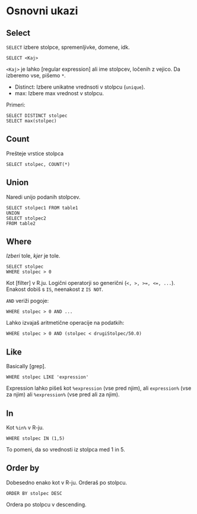 # Osnovni ukazi

## Select

`SELECT` izbere stolpce, spremenljivke, domene, idk.

    SELECT <Kaj>

`<Kaj>` je lahko [regular expression] ali ime stolpcev, ločenih z vejico.
Da izberemo vse, pišemo `*`.

- Distinct: Izbere unikatne vrednsoti v stolpcu (`unique`).
- max: Izbere max vrednost v stolpcu.

Primeri:

    SELECT DISTINCT stolpec
    SELECT max(stolpec)

## Count

Prešteje vrstice stolpca

    SELECT stolpec, COUNT(*)

## Union

Naredi unijo podanih stolpcev.

    SELECT stolpec1 FROM table1
    UNION
    SELECT stolpec2
    FROM table2

## Where

*Izberi* tole, *kjer* je tole.

    SELECT stolpec
    WHERE stolpec > 0
    
Kot [filter] v R.ju. Logični operatorji so generični (`<, >, >=, <=, ...`).
Enakost dobiš s `IS`, neenakost z `IS NOT`.

`AND` veriži pogoje:

    WHERE stolpec > 0 AND ...

Lahko izvajaš aritmetične operacije na podatkih:

    WHERE stolpec > 0 AND (stolpec < drugiStolpec/50.0)

## Like

Basically [grep].

    WHERE stolpec LIKE 'expression'

Expression lahko pišeš kot `%expression` (vse pred njim), ali `expression%`
(vse za njim) ali `%expression%` (vse pred ali za njim).

## In

Kot `%in%` v R-ju.

    WHERE stolpec IN (1,5)

To pomeni, da so vrednosti iz stolpca med 1 in 5.

## Order by

Dobesedno enako kot v R-ju. Orderaš po stolpcu.

    ORDER BY stolpec DESC

Ordera po stolpcu v descending.

